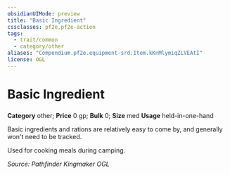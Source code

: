 ```yaml
---
obsidianUIMode: preview
title: "Basic Ingredient"
cssclasses: pf2e,pf2e-action
tags:
  - trait/common
  - category/other
aliases: "Compendium.pf2e.equipment-srd.Item.kKnMlymiqZLVEAtI"
license: OGL
---
```

# Basic Ingredient

### 

**Category** other; 
**Price** 0 gp; 
**Bulk** 0; **Size** med
**Usage** held-in-one-hand

Basic ingredients and rations are relatively easy to come by, and generally won't need to be tracked.

Used for cooking meals during camping.

*Source: Pathfinder Kingmaker*
*OGL*